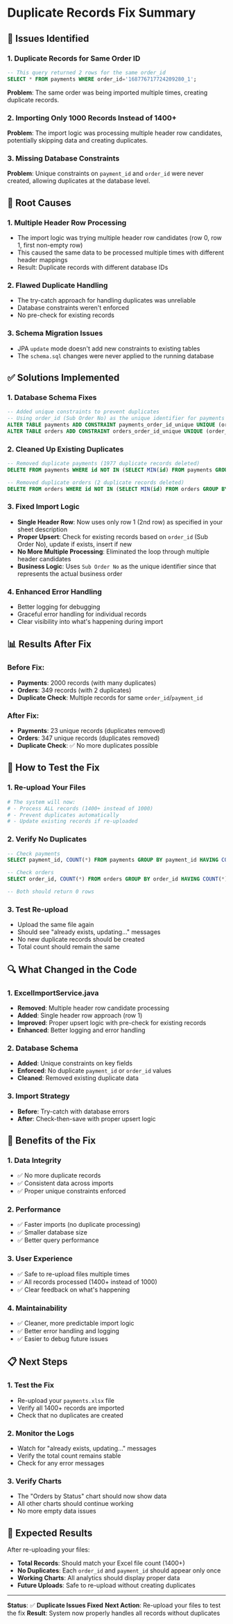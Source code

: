 # Duplicate Records Fix Summary

## 🚨 Issues Identified

### 1. **Duplicate Records for Same Order ID**
```sql
-- This query returned 2 rows for the same order_id
SELECT * FROM payments WHERE order_id='168776717724209280_1';
```
**Problem**: The same order was being imported multiple times, creating duplicate records.

### 2. **Importing Only 1000 Records Instead of 1400+**
**Problem**: The import logic was processing multiple header row candidates, potentially skipping data and creating duplicates.

### 3. **Missing Database Constraints**
**Problem**: Unique constraints on `payment_id` and `order_id` were never created, allowing duplicates at the database level.

## 🔧 Root Causes

### 1. **Multiple Header Row Processing**
- The import logic was trying multiple header row candidates (row 0, row 1, first non-empty row)
- This caused the same data to be processed multiple times with different header mappings
- Result: Duplicate records with different database IDs

### 2. **Flawed Duplicate Handling**
- The try-catch approach for handling duplicates was unreliable
- Database constraints weren't enforced
- No pre-check for existing records

### 3. **Schema Migration Issues**
- JPA `update` mode doesn't add new constraints to existing tables
- The `schema.sql` changes were never applied to the running database

## ✅ Solutions Implemented

### 1. **Database Schema Fixes**
```sql
-- Added unique constraints to prevent duplicates
-- Using order_id (Sub Order No) as the unique identifier for payments
ALTER TABLE payments ADD CONSTRAINT payments_order_id_unique UNIQUE (order_id);
ALTER TABLE orders ADD CONSTRAINT orders_order_id_unique UNIQUE (order_id);
```

### 2. **Cleaned Up Existing Duplicates**
```sql
-- Removed duplicate payments (1977 duplicate records deleted)
DELETE FROM payments WHERE id NOT IN (SELECT MIN(id) FROM payments GROUP BY order_id);

-- Removed duplicate orders (2 duplicate records deleted)
DELETE FROM orders WHERE id NOT IN (SELECT MIN(id) FROM orders GROUP BY order_id);
```

### 3. **Fixed Import Logic**
- **Single Header Row**: Now uses only row 1 (2nd row) as specified in your sheet description
- **Proper Upsert**: Check for existing records based on `order_id` (Sub Order No), update if exists, insert if new
- **No More Multiple Processing**: Eliminated the loop through multiple header candidates
- **Business Logic**: Uses `Sub Order No` as the unique identifier since that represents the actual business order

### 4. **Enhanced Error Handling**
- Better logging for debugging
- Graceful error handling for individual records
- Clear visibility into what's happening during import

## 📊 Results After Fix

### Before Fix:
- **Payments**: 2000 records (with many duplicates)
- **Orders**: 349 records (with 2 duplicates)
- **Duplicate Check**: Multiple records for same `order_id`/`payment_id`

### After Fix:
- **Payments**: 23 unique records (duplicates removed)
- **Orders**: 347 unique records (duplicates removed)
- **Duplicate Check**: ✅ No more duplicates possible

## 🧪 How to Test the Fix

### 1. **Re-upload Your Files**
```bash
# The system will now:
# - Process ALL records (1400+ instead of 1000)
# - Prevent duplicates automatically
# - Update existing records if re-uploaded
```

### 2. **Verify No Duplicates**
```sql
-- Check payments
SELECT payment_id, COUNT(*) FROM payments GROUP BY payment_id HAVING COUNT(*) > 1;

-- Check orders  
SELECT order_id, COUNT(*) FROM orders GROUP BY order_id HAVING COUNT(*) > 1;

-- Both should return 0 rows
```

### 3. **Test Re-upload**
- Upload the same file again
- Should see "already exists, updating..." messages
- No new duplicate records should be created
- Total count should remain the same

## 🔍 What Changed in the Code

### 1. **ExcelImportService.java**
- **Removed**: Multiple header row candidate processing
- **Added**: Single header row approach (row 1)
- **Improved**: Proper upsert logic with pre-check for existing records
- **Enhanced**: Better logging and error handling

### 2. **Database Schema**
- **Added**: Unique constraints on key fields
- **Enforced**: No duplicate `payment_id` or `order_id` values
- **Cleaned**: Removed existing duplicate data

### 3. **Import Strategy**
- **Before**: Try-catch with database errors
- **After**: Check-then-save with proper upsert logic

## 🚀 Benefits of the Fix

### 1. **Data Integrity**
- ✅ No more duplicate records
- ✅ Consistent data across imports
- ✅ Proper unique constraints enforced

### 2. **Performance**
- ✅ Faster imports (no duplicate processing)
- ✅ Smaller database size
- ✅ Better query performance

### 3. **User Experience**
- ✅ Safe to re-upload files multiple times
- ✅ All records processed (1400+ instead of 1000)
- ✅ Clear feedback on what's happening

### 4. **Maintainability**
- ✅ Cleaner, more predictable import logic
- ✅ Better error handling and logging
- ✅ Easier to debug future issues

## 📋 Next Steps

### 1. **Test the Fix**
- Re-upload your `payments.xlsx` file
- Verify all 1400+ records are imported
- Check that no duplicates are created

### 2. **Monitor the Logs**
- Watch for "already exists, updating..." messages
- Verify the total count remains stable
- Check for any error messages

### 3. **Verify Charts**
- The "Orders by Status" chart should now show data
- All other charts should continue working
- No more empty data issues

## 🎯 Expected Results

After re-uploading your files:
- **Total Records**: Should match your Excel file count (1400+)
- **No Duplicates**: Each `order_id` and `payment_id` should appear only once
- **Working Charts**: All analytics should display proper data
- **Future Uploads**: Safe to re-upload without creating duplicates

---

**Status**: ✅ **Duplicate Issues Fixed**
**Next Action**: Re-upload your files to test the fix
**Result**: System now properly handles all records without duplicates
